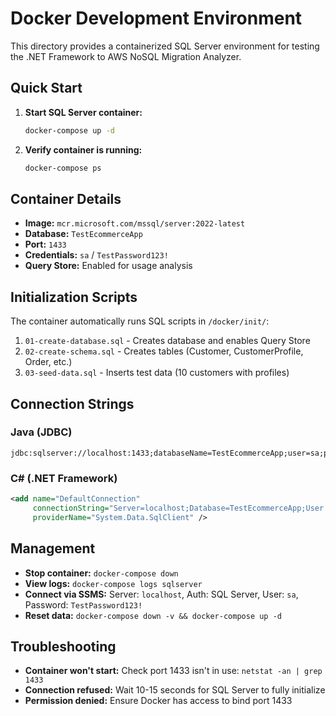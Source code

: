 # Docker Development Environment

This directory provides a containerized SQL Server environment for testing the .NET Framework to AWS NoSQL Migration Analyzer.

## Quick Start

1. **Start SQL Server container:**
   ```bash
   docker-compose up -d
   ```

2. **Verify container is running:**
   ```bash
   docker-compose ps
   ```

## Container Details

- **Image:** `mcr.microsoft.com/mssql/server:2022-latest`
- **Database:** `TestEcommerceApp`
- **Port:** `1433`
- **Credentials:** `sa` / `TestPassword123!`
- **Query Store:** Enabled for usage analysis

## Initialization Scripts

The container automatically runs SQL scripts in `/docker/init/`:

1. `01-create-database.sql` - Creates database and enables Query Store
2. `02-create-schema.sql` - Creates tables (Customer, CustomerProfile, Order, etc.)
3. `03-seed-data.sql` - Inserts test data (10 customers with profiles)

## Connection Strings

### Java (JDBC)
```
jdbc:sqlserver://localhost:1433;databaseName=TestEcommerceApp;user=sa;password=TestPassword123!;trustServerCertificate=true;encrypt=false
```

### C# (.NET Framework)
```xml
<add name="DefaultConnection" 
     connectionString="Server=localhost;Database=TestEcommerceApp;User Id=sa;Password=TestPassword123!;TrustServerCertificate=True;" 
     providerName="System.Data.SqlClient" />
```

## Management

- **Stop container:** `docker-compose down`
- **View logs:** `docker-compose logs sqlserver`
- **Connect via SSMS:** Server: `localhost`, Auth: SQL Server, User: `sa`, Password: `TestPassword123!`
- **Reset data:** `docker-compose down -v && docker-compose up -d`

## Troubleshooting

- **Container won't start:** Check port 1433 isn't in use: `netstat -an | grep 1433`
- **Connection refused:** Wait 10-15 seconds for SQL Server to fully initialize
- **Permission denied:** Ensure Docker has access to bind port 1433